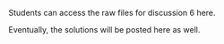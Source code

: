 Students can access the raw files for discussion 6 here.

Eventually, the solutions will be posted here as well.
